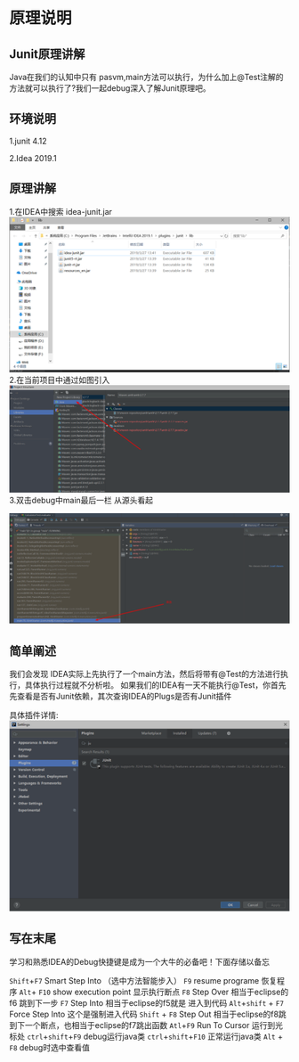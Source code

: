# 原理说明

## Junit原理讲解

Java在我们的认知中只有 pasvm,main方法可以执行，为什么加上@Test注解的方法就可以执行了?我们一起debug深入了解Junit原理吧。


## 环境说明

1.junit 4.12

2.Idea 2019.1

## 原理讲解

1.在IDEA中搜索 idea-junit.jar
![step1](https://raw.githubusercontent.com/BoomManPro/unit-test/master/gitbook/images/junit-2.png)
2.在当前项目中通过如图引入
![step2](https://raw.githubusercontent.com/BoomManPro/unit-test/master/gitbook/images/junit-3.png)
3.双击debug中main最后一栏 从源头看起

![step3](https://raw.githubusercontent.com/BoomManPro/unit-test/master/gitbook/images/junit-4.png)

## 简单阐述

我们会发现 IDEA实际上先执行了一个main方法，然后将带有@Test的方法进行执行，具体执行过程就不分析啦。
如果我们的IDEA有一天不能执行@Test，你首先先查看是否有Junit依赖，其次查询IDEA的Plugs是否有Junit插件

具体插件详情:
![plugins](https://raw.githubusercontent.com/BoomManPro/unit-test/master/gitbook/images/juit-plugins-for-idea.png)

## 写在末尾

学习和熟悉IDEA的Debug快捷键是成为一个大牛的必备吧！下面存储以备忘

`Shift`+`F7`                     Smart Step Into （选中方法智能步入）
`F9`                                   resume programe 恢复程序
`Alt`+ `F10`                      show execution point 显示执行断点
`F8`                                   Step Over 相当于eclipse的f6      跳到下一步
`F7`                                   Step Into 相当于eclipse的f5就是  进入到代码
`Alt`+`shift` + `F7`         Force Step Into 这个是强制进入代码
`Shift` + `F8`                   Step Out  相当于eclipse的f8跳到下一个断点，也相当于eclipse的f7跳出函数
`Atl`+`F9`                         Run To Cursor 运行到光标处
`ctrl`+`shift`+`F9`        debug运行java类
`ctrl`+`shift`+`F10`      正常运行java类
`Alt` + `F8`                      debug时选中查看值